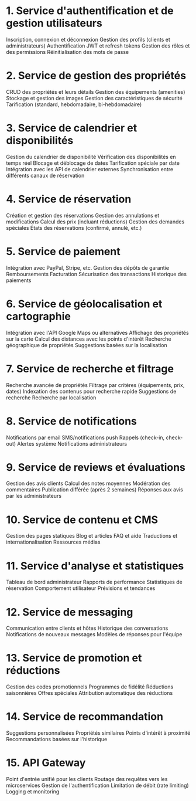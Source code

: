 # 1. Service d'authentification et de gestion utilisateurs

Inscription, connexion et déconnexion
Gestion des profils (clients et administrateurs)
Authentification JWT et refresh tokens
Gestion des rôles et des permissions
Réinitialisation des mots de passe

# 2. Service de gestion des propriétés

CRUD des propriétés et leurs détails
Gestion des équipements (amenities)
Stockage et gestion des images
Gestion des caractéristiques de sécurité
Tarification (standard, hebdomadaire, bi-hebdomadaire)

# 3. Service de calendrier et disponibilités

Gestion du calendrier de disponibilité
Vérification des disponibilités en temps réel
Blocage et déblocage de dates
Tarification spéciale par date
Intégration avec les API de calendrier externes
Synchronisation entre différents canaux de réservation

# 4. Service de réservation

Création et gestion des réservations
Gestion des annulations et modifications
Calcul des prix (incluant réductions)
Gestion des demandes spéciales
États des réservations (confirmé, annulé, etc.)

# 5. Service de paiement

Intégration avec PayPal, Stripe, etc.
Gestion des dépôts de garantie
Remboursements
Facturation
Sécurisation des transactions
Historique des paiements

# 6. Service de géolocalisation et cartographie

Intégration avec l'API Google Maps ou alternatives
Affichage des propriétés sur la carte
Calcul des distances avec les points d'intérêt
Recherche géographique de propriétés
Suggestions basées sur la localisation

# 7. Service de recherche et filtrage

Recherche avancée de propriétés
Filtrage par critères (équipements, prix, dates)
Indexation des contenus pour recherche rapide
Suggestions de recherche
Recherche par localisation

# 8. Service de notifications

Notifications par email
SMS/notifications push
Rappels (check-in, check-out)
Alertes système
Notifications administrateurs

# 9. Service de reviews et évaluations

Gestion des avis clients
Calcul des notes moyennes
Modération des commentaires
Publication différée (après 2 semaines)
Réponses aux avis par les administrateurs

# 10. Service de contenu et CMS

Gestion des pages statiques
Blog et articles
FAQ et aide
Traductions et internationalisation
Ressources médias

# 11. Service d'analyse et statistiques

Tableau de bord administrateur
Rapports de performance
Statistiques de réservation
Comportement utilisateur
Prévisions et tendances

# 12. Service de messaging

Communication entre clients et hôtes
Historique des conversations
Notifications de nouveaux messages
Modèles de réponses pour l'équipe

# 13. Service de promotion et réductions

Gestion des codes promotionnels
Programmes de fidélité
Réductions saisonnières
Offres spéciales
Attribution automatique des réductions

# 14. Service de recommandation

Suggestions personnalisées
Propriétés similaires
Points d'intérêt à proximité
Recommandations basées sur l'historique

# 15. API Gateway

Point d'entrée unifié pour les clients
Routage des requêtes vers les microservices
Gestion de l'authentification
Limitation de débit (rate limiting)
Logging et monitoring